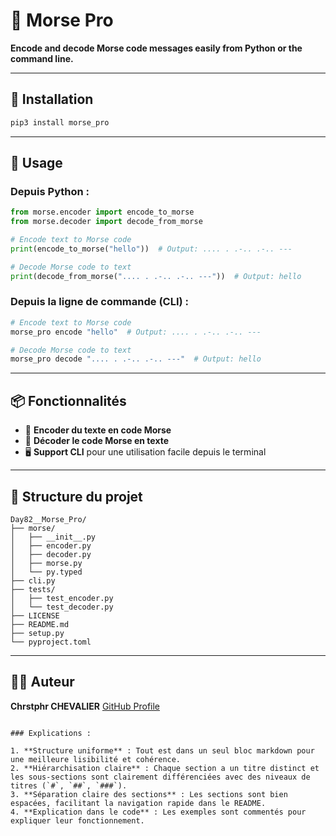 # 📡 Morse Pro

**Encode and decode Morse code messages easily from Python or the command line.**

---

## 🔧 Installation

```bash
pip3 install morse_pro
````

---

## 🚀 Usage

### Depuis Python :

```python
from morse.encoder import encode_to_morse
from morse.decoder import decode_from_morse

# Encode text to Morse code
print(encode_to_morse("hello"))  # Output: .... . .-.. .-.. ---

# Decode Morse code to text
print(decode_from_morse(".... . .-.. .-.. ---"))  # Output: hello
```

### Depuis la ligne de commande (CLI) :

```bash
# Encode text to Morse code
morse_pro encode "hello"  # Output: .... . .-.. .-.. ---

# Decode Morse code to text
morse_pro decode ".... . .-.. .-.. ---"  # Output: hello
```

---

## 📦 Fonctionnalités

* 🔄 **Encoder du texte en code Morse**
* 🔄 **Décoder le code Morse en texte**
* 🖥️ **Support CLI** pour une utilisation facile depuis le terminal

---

## 📂 Structure du projet

```
Day82__Morse_Pro/
├── morse/
│   ├── __init__.py
│   ├── encoder.py
│   ├── decoder.py
│   ├── morse.py
│   └── py.typed
├── cli.py
├── tests/
│   ├── test_encoder.py
│   └── test_decoder.py
├── LICENSE
├── README.md
├── setup.py
└── pyproject.toml
```

---

## 🧑‍💻 Auteur

**Chrstphr CHEVALIER**
[GitHub Profile](https://github.com/ChrstphrChevalier)

```

### Explications :

1. **Structure uniforme** : Tout est dans un seul bloc markdown pour une meilleure lisibilité et cohérence.
2. **Hiérarchisation claire** : Chaque section a un titre distinct et les sous-sections sont clairement différenciées avec des niveaux de titres (`#`, `##`, `###`).
3. **Séparation claire des sections** : Les sections sont bien espacées, facilitant la navigation rapide dans le README. 
4. **Explication dans le code** : Les exemples sont commentés pour expliquer leur fonctionnement. 
```
